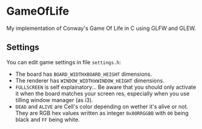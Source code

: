 # GameOfLife
My implementation of Conway's Game Of Life in C using GLFW and GLEW.

## Settings
You can edit game settings in file `settings.h`:
* The board has `BOARD_WIDTH`x`BOARD_HEIGHT` dimensions.
* The renderer has `WINDOW_WIDTH`x`WINDOW_HEIGHT` dimensions.
* `FULLSCREEN` is self explainatory... Be aware that you should only activate it when the board matches your screen res, especially when you use tilling window manager (as i3).
* `DEAD` and `ALIVE` are Cell's color depending on wether it's alive or not. They are RGB hex values written as integer `0x00RRGGBB` with `00` being black and `FF` being white.
